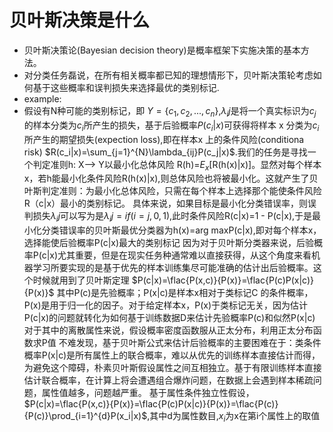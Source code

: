 # 贝叶斯决策是什么
  - 贝叶斯决策论(Bayesian decision theory)是概率框架下实施决策的基本方法。
  - 对分类任务磊说，在所有相关概率都已知的理想情形下，贝叶斯决策轮考虑如何基于这些概率和误判损失来选择最优的类别标记.
  - example:
  - 假设有N种可能的类别标记，即 $Y=\{c_1,c_2,...,c_n\}$,$\lambda_ij$是将一个真实标识为$c_j$的样本分类为$c_i$所产生的损失，基于后验概率$P(c_i|x)$可获得将样本 x 分类为$c_i$所产生的期望损失(expection loss),即在样本x 上的条件风险(conditiona risk) $R(c_i|x)=\sum_{j=1}^{N}\lambda_{ij}P(c_j|x)$.我们的任务是寻找一个判定准则h: X--> Y以最小化总体风险 R(h)=$E_x$[R(h(x)|x)]。显然对每个样本x，若h能最小化条件风险R(h(x)|x),则总体风险也将被最小化。这就产生了贝叶斯判定准则：为最小化总体风险，只需在每个样本上选择那个能使条件风险R（c|x）最小的类别标记。
  具体来说，如果目标是最小化分类错误率，则误判损失$\lambda_ij$可以写为是$\lambda_ij=if(i=j,0,1)$,此时条件风险R(c|x)=1 - P(c|x),于是最小化分类错误率的贝叶斯最优分类器为h(x)=arg maxP(c|x),即对每个样本x，选择能使后验概率P(c|x)最大的类别标记
  因为对于贝叶斯分类器来说，后验概率P(c|x)尤其重要，但是在现实任务种通常难以直接获得，从这个角度来看机器学习所要实现的是基于优先的样本训练集尽可能准确的估计出后验概率。这个时候就用到了贝叶斯定理
  $P(c|x)=\flac{P(x,c)}{P(x)}=\flac{P(c)P(x|c)}{P(x)}$
  其中P(c)是先验概率；P(x|c)是样本x相对于类标记C 的条件概率，P(x)是用于归一化的因子。对于给定样本x，P(x)于类标记无关，因为估计P(c|x)的问题就转化为如何基于训练数据D来估计先验概率P(c)和似然P(x|c)
  对于其中的离散属性来说，假设概率密度函数服从正太分布，利用正太分布函数求P值
  不难发现，基于贝叶斯公式来估计后验概率的主要困难在于：类条件概率P(x|c)是所有属性上的联合概率，难以从优先的训练样本直接估计而得，为避免这个障碍，朴素贝叶斯假设属性之间互相独立。基于有限训练样本直接估计联合概率，在计算上将会遭遇组合爆炸问题，在数据上会遇到样本稀疏问题，属性值越多，问题越严重。
  基于属性条件独立性假设，$P(c|x)=\flac{P(x,c)}{P(x)}=\flac{P(c)P(x|c)}{P(x)}=\flac{P(c)}{P(c)}\prod_{i=1}^{d}P(x_i|x)$,其中d为属性数目,$x_i$为x在第i个属性上的取值
